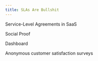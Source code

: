```yaml
---
title: SLAs Are Bullshit
---
```


Service-Level Agreements in SaaS

Social Proof

Dashboard

Anonymous customer satisfaction surveys
